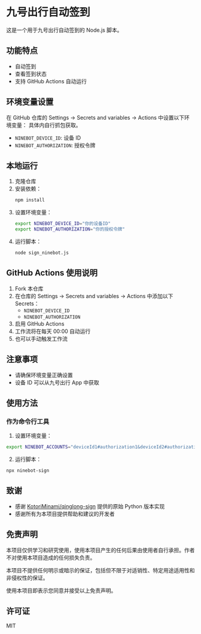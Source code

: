 # 九号出行自动签到

这是一个用于九号出行自动签到的 Node.js 脚本。

## 功能特点

- 自动签到
- 查看签到状态
- 支持 GitHub Actions 自动运行

## 环境变量设置

在 GitHub 仓库的 Settings -> Secrets and variables -> Actions 中设置以下环境变量：
具体内自行抓包获取。

- `NINEBOT_DEVICE_ID`: 设备 ID
- `NINEBOT_AUTHORIZATION`: 授权令牌

## 本地运行

1. 克隆仓库
2. 安装依赖：
   ```bash
   npm install
   ```
3. 设置环境变量：
   ```bash
   export NINEBOT_DEVICE_ID="你的设备ID"
   export NINEBOT_AUTHORIZATION="你的授权令牌"
   ```
4. 运行脚本：
   ```bash
   node sign_ninebot.js
   ```

## GitHub Actions 使用说明

1. Fork 本仓库
2. 在仓库的 Settings -> Secrets and variables -> Actions 中添加以下 Secrets：
   - `NINEBOT_DEVICE_ID`
   - `NINEBOT_AUTHORIZATION`
3. 启用 GitHub Actions
4. 工作流将在每天 00:00 自动运行
5. 也可以手动触发工作流

## 注意事项

- 请确保环境变量正确设置
- 设备 ID 可以从九号出行 App 中获取

## 使用方法

### 作为命令行工具

1. 设置环境变量：
```bash
export NINEBOT_ACCOUNTS="deviceId1#authorization1&deviceId2#authorization2"
```

2. 运行脚本：
```bash
npx ninebot-sign
```

## 致谢

- 感谢 [KotoriMinami/qinglong-sign](https://github.com/KotoriMinami/qinglong-sign) 提供的原始 Python 版本实现
- 感谢所有为本项目提供帮助和建议的开发者

## 免责声明

本项目仅供学习和研究使用，使用本项目产生的任何后果由使用者自行承担。作者不对使用本项目造成的任何损失负责。

本项目不提供任何明示或暗示的保证，包括但不限于对适销性、特定用途适用性和非侵权性的保证。

使用本项目即表示您同意并接受以上免责声明。

## 许可证

MIT 